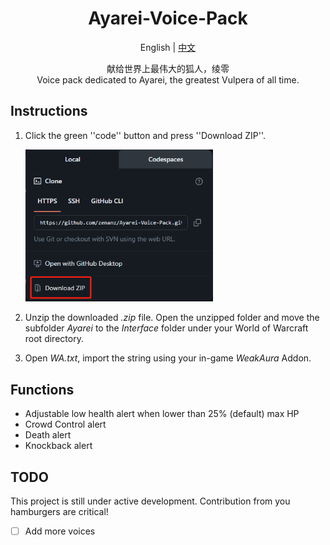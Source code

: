 <div align="center">

# Ayarei-Voice-Pack

English | [中文](README_zh-CN.md)

献给世界上最伟大的狐人，绫零 \
Voice pack dedicated to Ayarei, the greatest Vulpera of all time.

<div align="left">

## Instructions

1. Click the green ''code'' button and press ''Download ZIP''. 

    <img src=".github/instruction_1.png" width="300"/> 

2. Unzip the downloaded _.zip_ file. Open the unzipped folder and move the subfolder _Ayarei_ to the _Interface_ folder under your World of Warcraft root directory.
3. Open _WA.txt_, import the string using your in-game _WeakAura_ Addon.

## Functions

- Adjustable low health alert when lower than 25% (default) max HP
- Crowd Control alert
- Death alert
- Knockback alert

## TODO
This project is still under active development. Contribution from you hamburgers are critical!
- [ ] Add more voices